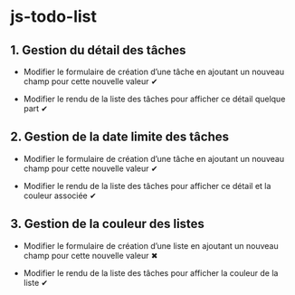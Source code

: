 # js-todo-list

## 1. Gestion du détail des tâches

- Modifier le formulaire de création d’une tâche en ajoutant un nouveau champ pour cette nouvelle valeur ✔

- Modifier le rendu de la liste des tâches pour afficher ce détail quelque part ✔

## 2. Gestion de la date limite des tâches

- Modifier le formulaire de création d’une tâche en ajoutant un nouveau champ pour cette nouvelle valeur ✔

- Modifier le rendu de la liste des tâches pour afficher ce détail et la couleur associée ✔

## 3. Gestion de la couleur des listes

- Modifier le formulaire de création d’une liste en ajoutant un nouveau champ pour cette nouvelle valeur ✖

- Modifier le rendu de la liste des tâches pour afficher la couleur de la liste ✔
